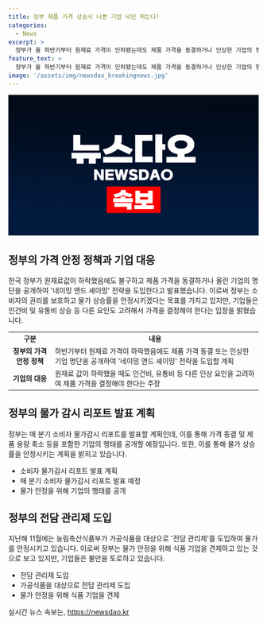 ```yaml
---
title: 정부 제품 가격 상승시 나쁜 기업 낙인 찍는다!
categories:
  - News
excerpt: >
  정부가 올 하반기부터 원재료 가격이 인하됐는데도 제품 가격을 동결하거나 인상한 기업의 명단을 전격 공개한다. 소비자의 알 권리를 충족하는 동시에 기업의 가격 인하를 유도해 소비자물가 상승률을 2%대 초반까지 조속히 안착시키는 계획이다. 정부는 네이밍 앤드 셰이밍 전략으로 봉기를 통해 기업들을 압박하고 있다. 슈링크플레이션 사례와 지역별 상품가격 편차 등을 담은 소비자 물가감시 리포트를 매 분기 일정에 공개할 예정이며, 앞으로 서민 물가와 직결되는 품목을 대거 포함할 계획이다.
feature_text: >
  정부가 올 하반기부터 원재료 가격이 인하됐는데도 제품 가격을 동결하거나 인상한 기업의 명단을 전격 공개한다. 소비자의 알 권리를 충족하는 동시에 기업의 가격 인하를 유도해 소비자물가 상승률을 2%대 초반까지 조속히 안착시키는 계획이다. 정부는 네이밍 앤드 셰이밍 전략으로 봉기를 통해 기업들을 압박하고 있다. 슈링크플레이션 사례와 지역별 상품가격 편차 등을 담은 소비자 물가감시 리포트를 매 분기 일정에 공개할 예정이며, 앞으로 서민 물가와 직결되는 품목을 대거 포함할 계획이다.
image: '/assets/img/newsdao_breakingnews.jpg'
---
```


<p><img src="/assets/img/newsdao_breakingnews.jpg" alt="bookingtag 속보" /></p>

<h2 data-ke-size="size26">정부의 가격 안정 정책과 기업 대응</h2>

<p data-ke-size="size16">한국 정부가 원재료값이 하락했음에도 불구하고 제품 가격을 동결하거나 올린 기업의 명단을 공개하여 '네이밍 앤드 셰이밍' 전략을 도입한다고 발표했습니다. 이로써 정부는 소비자의 권리를 보호하고 물가 상승률을 안정시키겠다는 목표를 가지고 있지만, 기업들은 인건비 및 유통비 상승 등 다른 요인도 고려해서 가격을 결정해야 한다는 입장을 밝혔습니다.</p>

<table>
    <tr>
        <td style="text-align: center; height: 17px;"><b>구분</b></td>
        <td style="text-align: center; height: 17px;"><b>내용</b></td>
    </tr>
    <tr>
        <td style="text-align: center; height: 17px;"><b>정부의 가격 안정 정책</b></td>
        <td>하반기부터 원재료 가격이 하락했음에도 제품 가격 동결 또는 인상한 기업 명단을 공개하여 '네이밍 앤드 셰이밍' 전략을 도입할 계획</td>
    </tr>
    <tr>
        <td style="text-align: center; height: 17px;"><b>기업의 대응</b></td>
        <td>원재료 값이 하락했을 때도 인건비, 유통비 등 다른 인상 요인을 고려하여 제품 가격을 결정해야 한다는 주장</td>
    </tr>
</table>

<h2 data-ke-size="size26">정부의 물가 감시 리포트 발표 계획</h2>

<p data-ke-size="size16">정부는 매 분기 소비자 물가감시 리포트를 발표할 계획인데, 이를 통해 가격 동결 및 제품 용량 축소 등을 포함한 기업의 행태를 공개할 예정입니다. 또한, 이를 통해 물가 상승률을 안정시키는 계획을 밝히고 있습니다.</p>

<ul>
    <li>소비자 물가감시 리포트 발표 계획</li>
    <li>매 분기 소비자 물가감시 리포트 발표 예정</li>
    <li>물가 안정을 위해 기업의 행태를 공개</li>
</ul>

<h2 data-ke-size="size26">정부의 전담 관리제 도입</h2>

<p data-ke-size="size16">지난해 11월에는 농림축산식품부가 가공식품을 대상으로 '전담 관리제'를 도입하여 물가를 안정시키고 있습니다. 이로써 정부는 물가 안정을 위해 식품 기업을 견제하고 있는 것으로 보고 있지만, 기업들은 불만을 토로하고 있습니다.</p>

<ul>
    <li>전담 관리제 도입</li>
    <li>가공식품을 대상으로 전담 관리제 도입</li>
    <li>물가 안정을 위해 식품 기업을 견제</li>
</ul>
실시간 뉴스 속보는, <a href="https://newsdao.kr" rel="dofollow">https://newsdao.kr</a>


